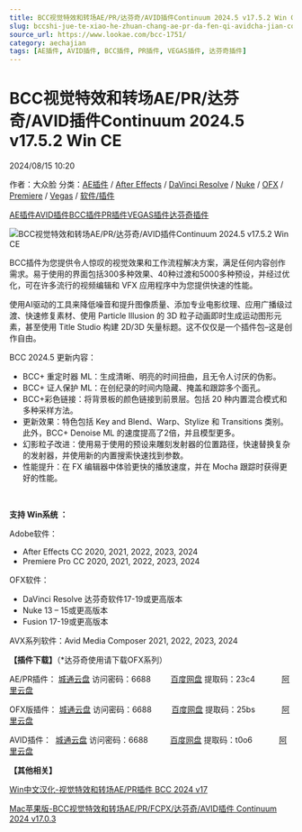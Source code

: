 ```yaml
---
title: BCC视觉特效和转场AE/PR/达芬奇/AVID插件Continuum 2024.5 v17.5.2 Win CE
slug: bccshi-jue-te-xiao-he-zhuan-chang-ae-pr-da-fen-qi-avidcha-jian-continuum-2024-5-v17-5-2-win-ce
source_url: https://www.lookae.com/bcc-1751/
category: aechajian
tags: [AE插件, AVID插件, BCC插件, PR插件, VEGAS插件, 达芬奇插件]
---
```

# BCC视觉特效和转场AE/PR/达芬奇/AVID插件Continuum 2024.5 v17.5.2 Win CE

2024/08/15 10:20

作者：大众脸
分类：[AE插件](https://www.lookae.com/after-effects/aechajian/) / [After Effects](https://www.lookae.com/after-effects/) / [DaVinci Resolve](https://www.lookae.com/qitarjcj/resolvezy/) / [Nuke](https://www.lookae.com/qitarjcj/nukezy/) / [OFX](https://www.lookae.com/qitarjcj/ofxzy/) / [Premiere](https://www.lookae.com/qitarjcj/premierezy/) / [Vegas](https://www.lookae.com/qitarjcj/vegaszy/) / [软件/插件](https://www.lookae.com/qitarjcj/)

[AE插件](https://www.lookae.com/tag/ae%e6%8f%92%e4%bb%b6/)[AVID插件](https://www.lookae.com/tag/avid%e6%8f%92%e4%bb%b6/)[BCC插件](https://www.lookae.com/tag/bcc%e6%8f%92%e4%bb%b6/)[PR插件](https://www.lookae.com/tag/pr%e6%8f%92%e4%bb%b6/)[VEGAS插件](https://www.lookae.com/tag/vegas%e6%8f%92%e4%bb%b6/)[达芬奇插件](https://www.lookae.com/tag/%e8%be%be%e8%8a%ac%e5%a5%87%e6%8f%92%e4%bb%b6/)

![BCC视觉特效和转场AE/PR/达芬奇/AVID插件Continuum 2024.5 v17.5.2 Win CE](https://www.lookae.com/wp-content/uploads/2024/06/Continuum-BCC-2024.5.jpg "BCC视觉特效和转场AE/PR/达芬奇/AVID插件Continuum 2024.5 v17.5.2 Win CE-LookAE.com")

BCC插件为您提供令人惊叹的视觉效果和工作流程解决方案，满足任何内容创作需求。易于使用的界面包括300多种效果、40种过渡和5000多种预设，并经过优化，可在许多流行的视频编辑和 VFX 应用程序中为您提供快速的性能。

使用AI驱动的工具来降低噪音和提升图像质量、添加专业电影纹理、应用广播级过渡、快速修复素材、使用 Particle Illusion 的 3D 粒子动画即时生成运动图形元素，甚至使用 Title Studio 构建 2D/3D 矢量标题。这不仅仅是一个插件包–这是创作自由。

BCC 2024.5 更新内容：

* BCC+ 重定时器 ML：生成清晰、明亮的时间扭曲，且无令人讨厌的伪影。
* BCC+ 证人保护 ML：在创纪录的时间内隐藏、掩盖和跟踪多个面孔。
* BCC+彩色链接：将背景板的颜色链接到前景层。包括 20 种内置混合模式和多种采样方法。
* 更新效果：特色包括 Key and Blend、Warp、Stylize 和 Transitions 类别。此外，BCC+ Denoise ML 的速度提高了2倍，并且模型更多。
* 幻影粒子改进：使用易于使用的预设来雕刻发射器的位置路径，快速替换复杂的发射器，并使用新的内置搜索快速找到参数。
* 性能提升：在 FX 编辑器中体验更快的播放速度，并在 Mocha 跟踪时获得更好的性能。

[﻿](http://cloud.video.taobao.com/play/u/null/p/1/e/6/t/1/468907698279.mp4)

**支持 Win系统 ：**

Adobe软件：

* After Effects CC 2020, 2021, 2022, 2023, 2024
* Premiere Pro CC 2020, 2021, 2022, 2023, 2024

OFX软件：

* DaVinci Resolve 达芬奇软件17-19或更高版本
* Nuke 13 – 15或更高版本
* Fusion 17-19或更高版本

AVX系列软件：Avid Media Composer 2021, 2022, 2023, 2024

**【插件下载】**（\*达芬奇使用请下载OFX系列）

AE/PR插件： [城通云盘](https://url70.ctfile.com/f/2827370-1341631867-3defd7?p=4431) 访问密码：6688         [百度网盘](https://pan.baidu.com/s/1vYElXaCmQCrNTdBXqSg5dA?pwd=23c4) 提取码：23c4            [阿里云盘](https://www.alipan.com/s/3Q783mjibTN)

OFX版插件： [城通云盘](https://url70.ctfile.com/f/2827370-1341631879-2e978a?p=4431) 访问密码：6688         [百度网盘](https://pan.baidu.com/s/1TW7tv_RNPnUPMDHsxl4ehw?pwd=25bs) 提取码：25bs            [阿里云盘](https://www.alipan.com/s/ZKfyKeCSsCE)

AVID插件：  [城通](https://url70.ctfile.com/f/2827370-1316163044-5def4e?p=4431)[云盘](https://url70.ctfile.com/f/2827370-1316163050-3f66d4?p=4431) 访问密码：6688          [百度网盘](https://pan.baidu.com/s/186m1xrhdxaQWJ1XYjBiSnQ?pwd=t0o6) 提取码：t0o6            [阿里云盘](https://www.alipan.com/s/1yeyvUmg1hE)

**【其他相关】**

[Win中文汉化-视觉特效和转场AE/PR插件 BCC 2024 v17](https://www.lookae.com/bcc-2021-ch/)

[Mac苹果版-BCC视觉特效和转场AE/PR/FCPX/达芬奇/AVID插件 Continuum 2024 v17.0.3](https://www.lookae.com/bcc-2024-mac/)
